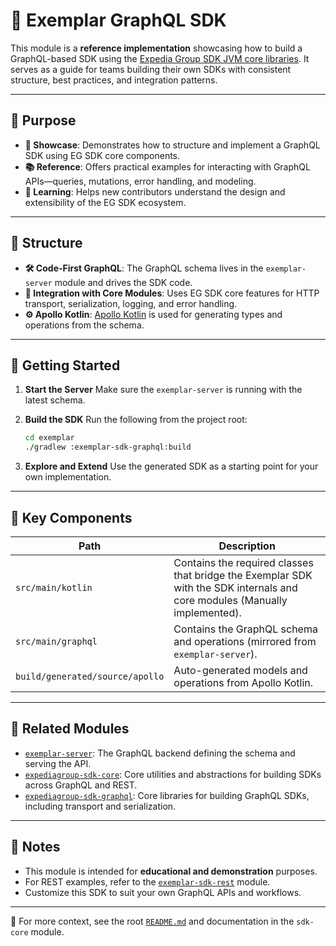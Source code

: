 # 🧪 Exemplar GraphQL SDK

This module is a **reference implementation** showcasing how to build a GraphQL-based SDK using the [Expedia Group SDK JVM core libraries](https://github.com/ExpediaGroup/expediagroup-java-sdk). It serves as a guide for teams building their own SDKs with consistent structure, best practices, and integration patterns.

---

## 🎯 Purpose

* **🔧 Showcase**: Demonstrates how to structure and implement a GraphQL SDK using EG SDK core components.
* **📚 Reference**: Offers practical examples for interacting with GraphQL APIs—queries, mutations, error handling, and modeling.
* **🧠 Learning**: Helps new contributors understand the design and extensibility of the EG SDK ecosystem.

---

## 🧱 Structure

* **🛠️ Code-First GraphQL**: The GraphQL schema lives in the `exemplar-server` module and drives the SDK code.
* **🔌 Integration with Core Modules**: Uses EG SDK core features for HTTP transport, serialization, logging, and error handling.
* **⚙️ Apollo Kotlin**: [Apollo Kotlin](https://www.apollographql.com/docs/kotlin) is used for generating types and operations from the schema.

---

## 🚀 Getting Started

1. **Start the Server**
   Make sure the `exemplar-server` is running with the latest schema.

2. **Build the SDK**
   Run the following from the project root:

   ```bash
   cd exemplar
   ./gradlew :exemplar-sdk-graphql:build
   ```

3. **Explore and Extend**
   Use the generated SDK as a starting point for your own implementation.

---

## 📁 Key Components

| Path                            | Description                                                                                                                |
|---------------------------------|----------------------------------------------------------------------------------------------------------------------------|
| `src/main/kotlin`               | Contains the required classes that bridge the Exemplar SDK with the SDK internals and core modules (Manually implemented). |
| `src/main/graphql`              | Contains the GraphQL schema and operations (mirrored from `exemplar-server`).                                              |
| `build/generated/source/apollo` | Auto-generated models and operations from Apollo Kotlin.                                                                   |

---

## 🔗 Related Modules

* [`exemplar-server`](../exemplar-server): The GraphQL backend defining the schema and serving the API.
* [`expediagroup-sdk-core`](../../expediagroup-sdk-core): Core utilities and abstractions for building SDKs across GraphQL and REST.
* [`expediagroup-sdk-graphql`](../../expediagroup-sdk-graphql): Core libraries for building GraphQL SDKs, including transport and serialization.

---

## 📝 Notes

* This module is intended for **educational and demonstration** purposes.
* For REST examples, refer to the [`exemplar-sdk-rest`](../exemplar-sdk-rest) module.
* Customize this SDK to suit your own GraphQL APIs and workflows.

---

📄 For more context, see the root [`README.md`](../README.md) and documentation in the `sdk-core` module.
